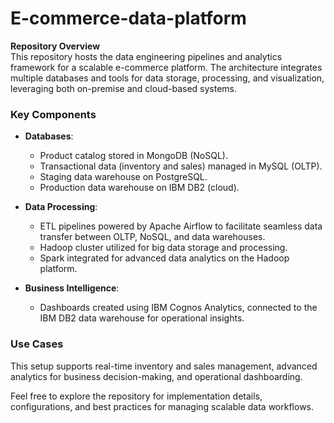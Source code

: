 # E-commerce-data-platform
**Repository Overview**  
This repository hosts the data engineering pipelines and analytics framework for a scalable e-commerce platform. The architecture integrates multiple databases and tools for data storage, processing, and visualization, leveraging both on-premise and cloud-based systems.  

### Key Components  
- **Databases**:  
  - Product catalog stored in MongoDB (NoSQL).  
  - Transactional data (inventory and sales) managed in MySQL (OLTP).  
  - Staging data warehouse on PostgreSQL.  
  - Production data warehouse on IBM DB2 (cloud).  

- **Data Processing**:  
  - ETL pipelines powered by Apache Airflow to facilitate seamless data transfer between OLTP, NoSQL, and data warehouses.  
  - Hadoop cluster utilized for big data storage and processing.  
  - Spark integrated for advanced data analytics on the Hadoop platform.  

- **Business Intelligence**:  
  - Dashboards created using IBM Cognos Analytics, connected to the IBM DB2 data warehouse for operational insights.  

### Use Cases  
This setup supports real-time inventory and sales management, advanced analytics for business decision-making, and operational dashboarding.  

Feel free to explore the repository for implementation details, configurations, and best practices for managing scalable data workflows.
